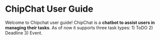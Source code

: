 # ChipChat User Guide

Welcome to Chipchat user guide! ChipChat is a **chatbot to assist users in managing their tasks**. As of now it supports three task types: 1) ToDO 2) Deadline 3) Event. 
